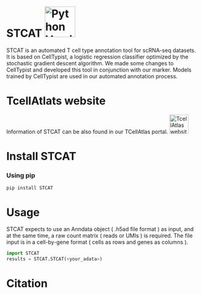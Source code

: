 # STCAT  <a href="https://www.python.org/"><img src="https://img.shields.io/badge/python-3.8+-brightgreen.svg" alt="Python Versions" width="80"></a>

STCAT is an automated T cell type annotation tool for scRNA-seq datasets. It is based on CellTypist, a logistic regression classifier optimized by the stochastic gradient descent algorithm. We made some changes to CellTypist and developed this tool in conjunction with our marker. Models trained by CellTypist are used in our automated annotation process.

# TcellAtlats website
Information of STCAT can be also found in our TCellAtlas portal. 
<a href="https://github.com/GuoBioinfoLab/STCAT"><img src="https://img.shields.io/badge/TcellAtlas-blue" alt="TcellAtlas website" width="50"></a>

# Install STCAT
### Using pip
```console
pip install STCAT
```

# Usage 
STCAT expects to use an Anndata object ( .h5ad file format ) as input, and at the same time, a raw count matrix ( reads or UMIs ) is required. The file input is in a cell-by-gene format ( cells as rows and genes as columns ).
```python
import STCAT
results = STCAT.STCAT(<your_adata>)
```

# Citation


